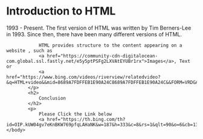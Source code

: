 <!DOCTYPE html>
<html>
    <body>
        <h1>
            Introduction to HTML 
        </h1>
            <p>
                1993 - Present. The first version of HTML was written by Tim Berners-Lee in 1993.
                Since then, there have been many different versions of HTML.

                HTML provides structure to the content appearing on a website , such as 
                <a href="https://community-cdn-digitalocean-com.global.ssl.fastly.net/e5y5ptPSFg2LXVAtEYUBr1rx">Images</a>, Text or 
                <a href="https://www.bing.com/videos/riverview/relatedvideo?&q=HTML+video&&mid=8689A7FDFFEB1E90A24C8689A7FDFFEB1E90A24C&&FORM=VRDGAR">Videos</a>.
            </p>
            <h2>
                Conclusion
            </h2>
            <p>
                Please Click the Link below
                <a href="https://th.bing.com/th?id=OIP.kUW04gv7eKnBKW769pfqLAHaNK&w=187&h=333&c=8&rs=1&qlt=90&o=6&cb=13&dpr=1.3&pid=3.1&rm=2">Click</a>
    </body>
</html>

